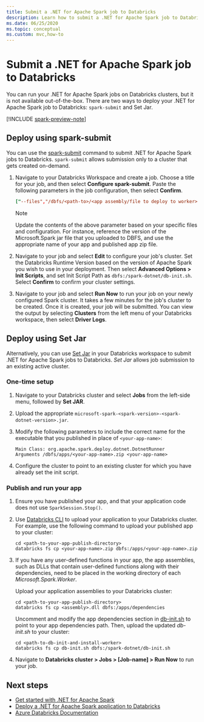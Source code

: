 ```yaml
---
title: Submit a .NET for Apache Spark job to Databricks
description: Learn how to submit a .NET for Apache Spark job to Databricks using spark-submit and Set Jar.
ms.date: 06/25/2020
ms.topic: conceptual
ms.custom: mvc,how-to
---
```


# Submit a .NET for Apache Spark job to Databricks

You can run your .NET for Apache Spark jobs on Databricks clusters, but it is not available out-of-the-box. There are two ways to deploy your .NET for Apache Spark job to Databricks: `spark-submit` and Set Jar.

[!INCLUDE [spark-preview-note](../../../includes/spark-preview-note.md)]

## Deploy using spark-submit

You can use the [spark-submit](https://spark.apache.org/docs/latest/submitting-applications.html) command to submit .NET for Apache Spark jobs to Databricks. `spark-submit` allows submission only to a cluster that gets created on-demand.

1. Navigate to your Databricks Workspace and create a job. Choose a title for your job, and then select **Configure spark-submit**. Paste the following parameters in the job configuration, then select **Confirm**.

    ```conf
    ["--files","/dbfs/<path-to>/<app assembly/file to deploy to worker>","--class","org.apache.spark.deploy.dotnet.DotnetRunner","/dbfs/<path-to>/microsoft-spark-<spark_majorversion.spark_minorversion.x>-<spark_dotnet_version>.jar","/dbfs/<path-to>/<app name>.zip","<app bin name>","app arg1","app arg2"]
    ```

    > [!NOTE]
    > Update the contents of the above parameter based on your specific files and configuration. For instance, reference the version of the Microsoft.Spark jar file that you uploaded to DBFS, and use the appropriate name of your app and published app zip file.

2. Navigate to your job and select **Edit** to configure your job's cluster. Set the Databricks Runtime Version based on the version of Apache Spark you wish to use in your deployment. Then select **Advanced Options > Init Scripts**, and set Init Script Path as `dbfs:/spark-dotnet/db-init.sh`. Select **Confirm** to confirm your cluster settings.

3. Navigate to your job and select **Run Now** to run your job on your newly configured Spark cluster. It takes a few minutes for the job's cluster to be created. Once it is created, your job will be submitted. You can view the output by selecting **Clusters** from the left menu of your Databricks workspace, then select **Driver Logs**.

## Deploy using Set Jar

Alternatively, you can use [Set Jar](https://docs.microsoft.com/azure/databricks/jobs#--create-a-job) in your Databricks workspace to submit .NET for Apache Spark jobs to Databricks. *Set Jar* allows job submission to an existing active cluster.

### One-time setup

1. Navigate to your Databricks cluster and select **Jobs** from the left-side menu, followed by **Set JAR**.

2. Upload the appropriate `microsoft-spark-<spark-version>-<spark-dotnet-version>.jar`.

3. Modify the following parameters to include the correct name for the executable that you published in place of `<your-app-name>`:

    ```text
    Main Class: org.apache.spark.deploy.dotnet.DotnetRunner
    Arguments /dbfs/apps/<your-app-name>.zip <your-app-name>
    ```

4. Configure the cluster to point to an existing cluster for which you have already set the init script.

### Publish and run your app

1. Ensure you have published your app, and that your application code does not use `SparkSession.Stop()`.

2. Use [Databricks CLI](https://docs.microsoft.com/azure/databricks/dev-tools/databricks-cli) to upload your application to your Databricks cluster. For example, use the following command to upload your published app to your cluster:

    ```console
    cd <path-to-your-app-publish-directory>
    databricks fs cp <your-app-name>.zip dbfs:/apps/<your-app-name>.zip
    ```

3. If you have any user-defined functions in your app, the app assemblies, such as DLLs that contain user-defined functions along with their dependencies, need to be placed in the working directory of each *Microsoft.Spark.Worker*.

    Upload your application assemblies to your Databricks cluster:

    ```console
    cd <path-to-your-app-publish-directory>
    databricks fs cp <assembly>.dll dbfs:/apps/dependencies
    ```

    Uncomment and modify the app dependencies section in [db-init.sh](https://github.com/dotnet/spark/blob/master/deployment/db-init.sh) to point to your app dependencies path. Then, upload the updated *db-init.sh* to your cluster:

    ```console
    cd <path-to-db-init-and-install-worker>
    databricks fs cp db-init.sh dbfs:/spark-dotnet/db-init.sh
    ```

4. Navigate to **Databricks cluster > Jobs > [Job-name] > Run Now** to run your job.

## Next steps

* [Get started with .NET for Apache Spark](../tutorials/get-started.md)
* [Deploy a .NET for Apache Spark application to Databricks](../tutorials/databricks-deployment.md)
* [Azure Databricks Documentation](https://docs.microsoft.com/azure/azure-databricks/)
